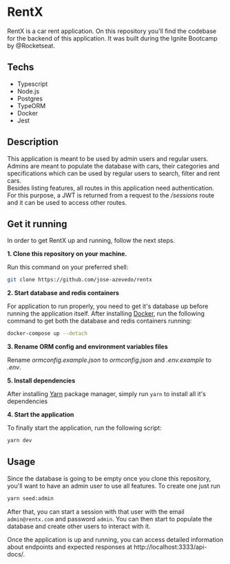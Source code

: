 # RentX

RentX is a car rent application. On this repository you'll find the codebase for the backend of this application. It was built during the Ignite Bootcamp by @Rocketseat.

## Techs

- Typescript
- Node.js
- Postgres
- TypeORM
- Docker
- Jest

## Description

This application is meant to be used by admin users and regular users. Admins are meant to populate the database with cars, their categories and specifications which can be used by regular users to search, filter and rent cars.  
Besides listing features, all routes in this application need authentication. For this purpose, a JWT is returned from a request to the _/sessions_ route and it can be used to access other routes.

## Get it running

In order to get RentX up and running, follow the next steps.

**1. Clone this repository on your machine.**

Run this command on your preferred shell:

```bash
git clone https://github.com/jose-azevedo/rentx
```

**2. Start database and redis containers**

For application to run properly, you need to get it's database up before running the application itself. After installing [Docker](https://docs.docker.com/engine/install/), run the following command to get both the database and redis containers running:

```bash
docker-compose up --detach
```

**3. Rename ORM config and environment variables files**

Rename *ormconfig.example.json* to *ormconfig.json* and *.env.example* to *.env*.

**5. Install dependencies**

After installing [Yarn](https://yarnpkg.com/) package manager, simply run `yarn` to install all it's dependencies

**4. Start the application**

To finally start the application, run the following script:

```bash
yarn dev
```

## Usage

Since the database is going to be empty once you clone this repository, you'll want to have an admin user to use all features. To create one just run

```bash
yarn seed:admin
```

After that, you can start a session with that user with the email `admin@rentx.com` and password `admin`. You can then start to populate the database and create other users to interact with it.  

Once the application is up and running, you can access detailed information about endpoints and expected responses at http://localhost:3333/api-docs/.